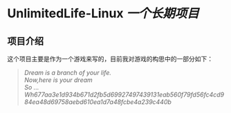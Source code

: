 # UnlimitedLife-Linux *一个长期项目*
## 项目介绍
这个项目主要是作为一个游戏来写的，目前我对游戏的构思中的一部分如下：<br>
>*Dream is a branch of your life.*<br>
>*Now,here is your dream*<br>
>*So ... Wh677aa3e1d934b671d2fb5d69927497439131eab560f79fd56fc4cd984ea48d69758aebd610ea1d7a48fcbe4a239c440b*<br>
